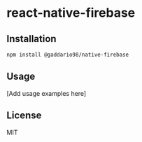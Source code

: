 # react-native-firebase

## Installation

```bash
npm install @gaddario98/native-firebase
```

## Usage

[Add usage examples here]

## License

MIT
